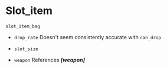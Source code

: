 # Slot_item

`slot_item_bag`

* `drop_rate` Doesn't seem consistently accurate with `can_drop`

* `slot_size`

* `weapon` References **_[weapon]_**
